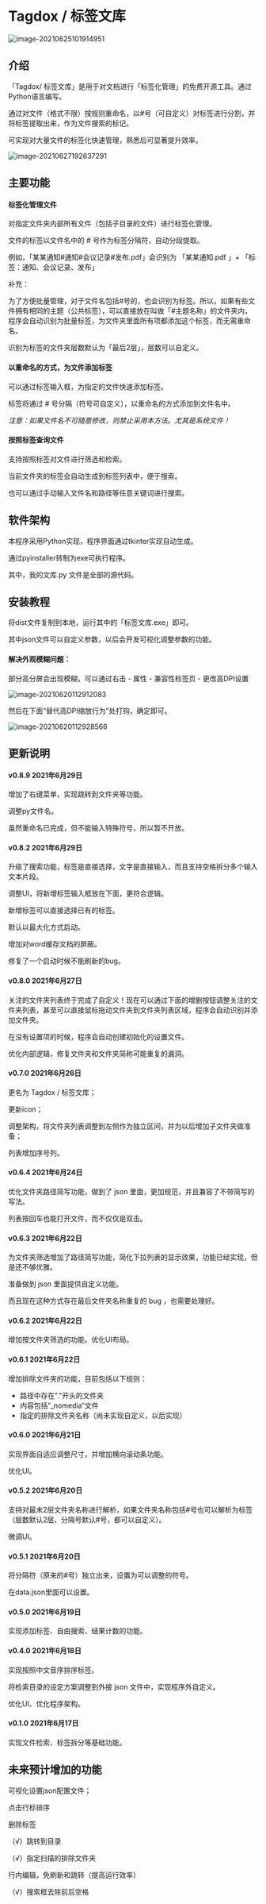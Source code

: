 # Tagdox / 标签文库

![image-20210625101914951](_img/image-20210625101914951.png)



## 介绍

「Tagdox/ 标签文库」是用于对文档进行「标签化管理」的免费开源工具。通过Python语言编写。

通过对文件（格式不限）按规则重命名，以#号（可自定义）对标签进行分割，并将标签提取出来，作为文件搜索的标记。

可实现对大量文件的标签化快速管理，熟悉后可显著提升效率。



![image-20210627192637291](_img/image-20210627192637291-1624793199714.png)



## 主要功能



#### 标签化管理文件

对指定文件夹内部所有文件（包括子目录的文件）进行标签化管理。

文件的标签以文件名中的 # 号作为标签分隔符，自动分段提取。

例如，「某某通知#通知#会议记录#发布.pdf」会识别为 「某某通知.pdf 」+ 「标签：通知、会议记录、发布」

补充：

为了方便批量管理，对于文件名包括#号的，也会识别为标签。所以，如果有些文件拥有相同的主题（公共标签），可以直接放在叫做「#主题名称」的文件夹内，程序会自动识别为批量标签，为文件夹里面所有项都添加这个标签，而无需重命名。

识别为标签的文件夹层数默认为「最后2层」，层数可以自定义。



#### 以重命名的方式，为文件添加标签

可以通过标签输入框，为指定的文件快速添加标签。

标签将通过 # 号分隔（符号可自定义），以重命名的方式添加到文件名中。

*注意：如果文件名不可随意修改，则禁止采用本方法。尤其是系统文件！*



#### 按照标签查询文件

支持按照标签对文件进行筛选和检索。

当前文件夹的标签会自动生成到标签列表中，便于搜索。

也可以通过手动输入文件名和路径等任意关键词进行搜索。



## 软件架构



本程序采用Python实现，程序界面通过tkinter实现自动生成。

通过pyinstaller转制为exe可执行程序。

其中，我的文库.py 文件是全部的源代码。



## 安装教程



将dist文件复制到本地，运行其中的「标签文库.exe」即可。

其中json文件可以自定义参数，以后会开发可视化调整参数的功能。



#### 解决外观模糊问题：

部分高分屏会出现模糊，可以通过右击 - 属性 - 兼容性标签页 - 更改高DPI设置

![image-20210620112912083](_img/image-20210620112912083-1624159754431.png)

然后在下面“替代高DPI缩放行为”处打钩，确定即可。

![image-20210620112928566](_img/image-20210620112928566-1624159770944.png)



## 更新说明



#### v0.8.9 2021年6月29日

增加了右键菜单，实现跳转到文件夹等功能。

调整py文件名。

虽然重命名已完成，但不能输入特殊符号，所以暂不开放。



#### v0.8.2 2021年6月29日

升级了搜索功能，标签是直接选择，文字是直接输入，而且支持空格拆分多个输入文本片段。

调整UI，将新增标签输入框放在下面，更符合逻辑。

新增标签可以直接选择已有的标签。

默认以最大化方式启动。

增加对word缓存文档的屏蔽。

修复了一个启动时候不能刷新的bug。



#### v0.8.0 2021年6月27日

关注的文件夹列表终于完成了自定义！现在可以通过下面的增删按钮调整关注的文件夹列表，甚至可以直接鼠标拖动文件夹到文件夹列表区域，程序会自动识别并添加文件夹。

在没有设置项的时候，程序会自动创建初始化的设置文件。

优化内部逻辑，修复文件夹和文件夹简称可能重复的漏洞。



#### v0.7.0 2021年6月26日

更名为 Tagdox / 标签文库；

更新icon；

调整架构，将文件夹列表调整到左侧作为独立区间，并为以后增加子文件夹做准备；

列表增加序号列。



#### v0.6.4 2021年6月24日

优化文件夹路径简写功能，做到了 json 里面，更加规范，并且兼容了不带简写的写法。

列表按回车也能打开文件，而不仅仅是双击。



#### v0.6.3 2021年6月22日

为文件夹筛选增加了路径简写功能，简化下拉列表的显示效果，功能已经实现，但是还不够优雅。

准备做到 json 里面提供自定义功能。

而且现在这种方式存在最后文件夹名称重复的 bug ，也需要处理好。



#### v0.6.2 2021年6月22日

增加按文件夹筛选的功能。优化UI布局。



#### v0.6.1 2021年6月22日

增加排除文件夹的功能，目前包括以下规则：

- 路径中存在"."开头的文件夹
- 内容包括”_nomedia“文件
- 指定的排除文件夹名称（尚未实现自定义，以后实现） 



#### v0.6.0 2021年6月21日

实现界面自适应调整尺寸，并增加横向滚动条功能。

优化UI。



#### v0.5.2 2021年6月20日

支持对最末2层文件夹名称进行解析，如果文件夹名称包括#号也可以解析为标签（层数默认2层、分隔号默认#号，都可以自定义）。

微调UI。



#### v0.5.1 2021年6月20日

将分隔符（原来的#号）独立出来，设置为可以调整的符号。

在data.json里面可以设置。



#### v0.5.0  2021年6月19日

实现添加标签、自由搜索、结果计数的功能。



#### v0.4.0  2021年6月18日

实现按照中文音序排序标签。

将检索目录的设定方案调整到外接 json 文件中，实现程序外自定义。

优化UI、优化程序架构。



#### v0.1.0  2021年6月17日

实现文件检索、标签拆分等基础功能。



## 未来预计增加的功能

可视化设置json配置文件；

点击行标排序

删除标签

（√）跳转到目录

（√）指定扫描的排除文件夹

行内编辑，免刷新和跳转（提高运行效率）

（√）搜索框去除前后空格



